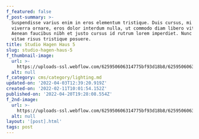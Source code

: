 ```yaml
---
f_featured: false
f_post-summary: >-
  Suspendisse varius enim in eros elementum tristique. Duis cursus, mi quis
  viverra ornare, eros dolor interdum nulla, ut commodo diam libero vitae erat.
  Aenean faucibus nibh et justo cursus id rutrum lorem imperdiet. Nunc ut sem
  vitae risus tristique posuere.
title: Studio Hagen Haus 5
slug: studio-hagen-haus-5
f_thumbnail-image:
  url: >-
    https://uploads-ssl.webflow.com/625950606314775bf93d18b8/62595060631477143e3d191f_rroom.jpg
  alt: null
f_category: cms/category/lighting.md
updated-on: '2022-04-03T12:39:20.919Z'
created-on: '2022-02-11T10:01:54.152Z'
published-on: '2022-04-20T19:28:08.554Z'
f_2nd-image:
  url: >-
    https://uploads-ssl.webflow.com/625950606314775bf93d18b8/62595060631477b7bc3d1906_00img6.jpg
  alt: null
layout: '[post].html'
tags: post
---
```



